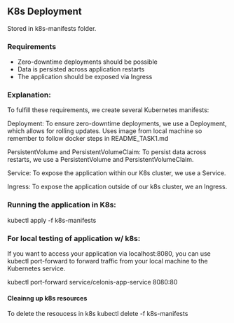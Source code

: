 ## K8s Deployment

Stored in k8s-manifests folder.

### Requirements
- Zero-downtime deployments should be possible
- Data is persisted across application restarts
- The application should be exposed via Ingress

### Explanation:
To fulfill these requirements, we create several Kubernetes manifests:

Deployment: To ensure zero-downtime deployments, we use a Deployment, which allows for rolling updates. Uses image from local machine so remember to follow docker steps in README_TASK1.md

PersistentVolume and PersistentVolumeClaim: To persist data across restarts, we use a PersistentVolume and PersistentVolumeClaim.

Service: To expose the application within our K8s cluster, we use a Service.

Ingress: To expose the application outside of our k8s cluster, we an Ingress.

### Running the application in K8s:
kubectl apply -f k8s-manifests

### For local testing of application w/ k8s:
If you want to access your application via localhost:8080, you can use kubectl port-forward to forward traffic from your local machine to the Kubernetes service. 

kubectl port-forward service/celonis-app-service 8080:80

#### Cleainng up k8s resources
To delete the resoucess in k8s
kubectl delete -f k8s-manifests
